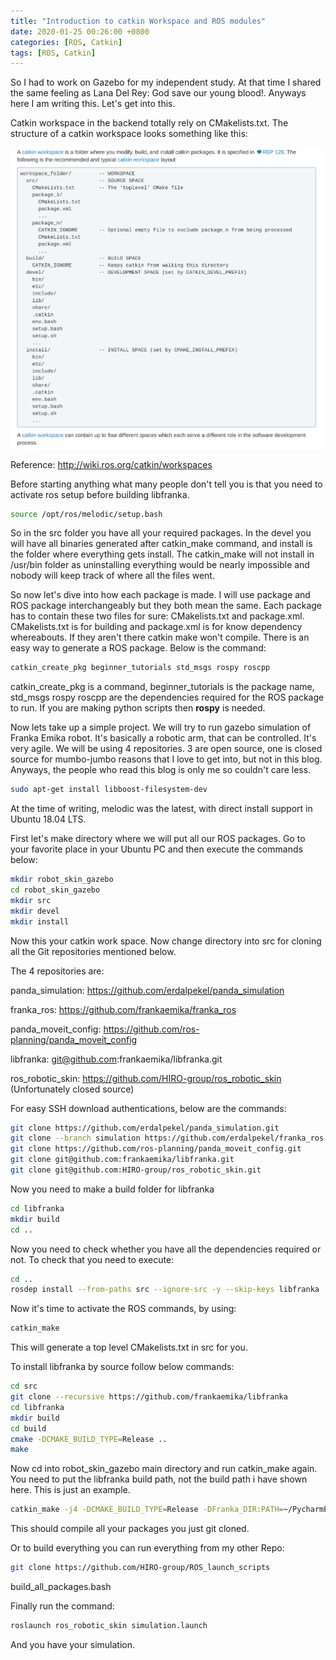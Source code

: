 ```yaml
---
title: "Introduction to catkin Workspace and ROS modules"
date: 2020-01-25 00:26:00 +0800
categories: [ROS, Catkin]
tags: [ROS, Catkin]
---
```


So I had to work on Gazebo for my independent study. At that time I shared the same feeling as Lana Del Rey: God save our young blood!. Anyways here I am writing this. Let's get into this.

Catkin workspace in the backend totally rely on CMakelists.txt. The structure of a catkin workspace looks something like this:

![](catkin_workspace.png)

Reference: http://wiki.ros.org/catkin/workspaces

Before starting anything what many people don't tell you is that you need to activate ros setup before building libfranka.

```bash
source /opt/ros/melodic/setup.bash
```

So in the src folder you have all your required packages. In the devel you will have all binaries generated after catkin_make command, and install is the folder where everything gets install. The catkin_make will not install in /usr/bin folder as uninstalling everything would be nearly impossible and nobody will keep track of where all the files went. 

So now let's dive into how each package is made. I will use package and ROS package interchangeably but they both mean the same. Each package has to contain these two files for sure: CMakelists.txt and package.xml. CMakelists.txt is for building and package.xml is for know dependency whereabouts. If they aren't there catkin make won't compile. There is an easy way to generate a ROS package. Below is the command:

```bash
catkin_create_pkg beginner_tutorials std_msgs rospy roscpp
```

catkin_create_pkg is a command, beginner_tutorials is the package name, std_msgs rospy roscpp are the dependencies required for the ROS package to run. If you are making python scripts then **rospy** is needed.

Now lets take up a simple project. We will try to run gazebo simulation of Franka Emika robot. It's basically a robotic arm, that can be controlled. It's very agile. We will be using 4 repositories. 3 are open source, one is closed source for mumbo-jumbo reasons that I love to get into, but not in this blog. Anyways, the people who read this blog is only me so couldn't care less.

```bash
sudo apt-get install libboost-filesystem-dev
```

At the time of writing, melodic was the latest, with direct install support in Ubuntu 18.04 LTS.

First let's make directory where we will put all our ROS packages. Go to your favorite place in your Ubuntu PC and then execute the commands below:

```bash
mkdir robot_skin_gazebo
cd robot_skin_gazebo
mkdir src
mkdir devel
mkdir install
```

Now this your catkin work space. Now change directory into src for cloning all the Git repositories mentioned below.

The 4 repositories are:

panda_simulation: https://github.com/erdalpekel/panda_simulation

franka_ros: https://github.com/frankaemika/franka_ros

panda_moveit_config: https://github.com/ros-planning/panda_moveit_config

libfranka: git@github.com:frankaemika/libfranka.git

ros_robotic_skin: https://github.com/HIRO-group/ros_robotic_skin (Unfortunately closed source)

For easy SSH download authentications, below are the commands:

```bash
git clone https://github.com/erdalpekel/panda_simulation.git
git clone --branch simulation https://github.com/erdalpekel/franka_ros.git
git clone https://github.com/ros-planning/panda_moveit_config.git
git clone git@github.com:frankaemika/libfranka.git
git clone git@github.com:HIRO-group/ros_robotic_skin.git
```

Now you need to make a build folder for libfranka

```bash
cd libfranka
mkdir build
cd ..
```



Now you need to check whether you have all the dependencies required or not. To check that you need to execute:

```bash
cd ..
rosdep install --from-paths src --ignore-src -y --skip-keys libfranka
```

Now it's time to activate the ROS commands, by using:

```bash
catkin_make
```

This will generate a top level CMakelists.txt in src for you.

To install libfranka by source follow below commands:

```bash
cd src
git clone --recursive https://github.com/frankaemika/libfranka
cd libfranka
mkdir build
cd build
cmake -DCMAKE_BUILD_TYPE=Release ..
make
```



Now cd into robot_skin_gazebo main directory and run catkin_make again. You need to put the libfranka build path, not the build path i have shown here. This is just an example.

```bash
catkin_make -j4 -DCMAKE_BUILD_TYPE=Release -DFranka_DIR:PATH=~/PycharmProjects/robot_skin_gazebo/src/libfranka/build
```

This should compile all your packages you just git cloned. 



Or to build everything you can run everything from my other Repo:

```bash
git clone https://github.com/HIRO-group/ROS_launch_scripts
```

build_all_packages.bash

Finally run the command:

```bash
roslaunch ros_robotic_skin simulation.launch
```

And you have your simulation.
